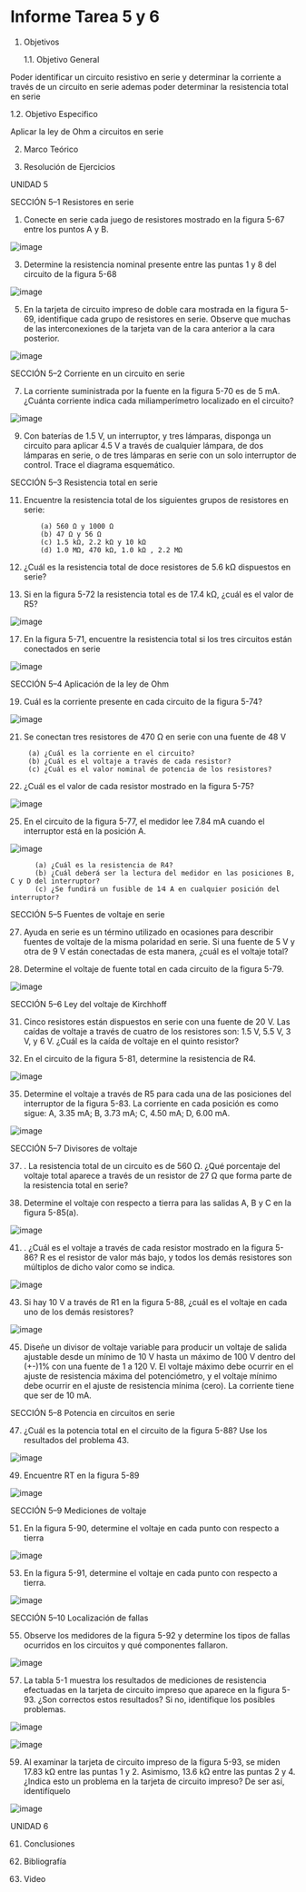 # Informe Tarea 5 y 6

1. Objetivos 

   1.1.	Objetivo General 

Poder identificar un circuito resistivo en serie y determinar la corriente a través de un circuito en serie ademas poder determinar la resistencia total en serie

   1.2. 	Objetivo Especifico
   
Aplicar la ley de Ohm a circuitos en serie

2. Marco Teórico 

3. Resolución de Ejercicios

UNIDAD 5

SECCIÓN 5–1 Resistores en serie

1) Conecte en serie cada juego de resistores mostrado en la figura 5-67 entre los puntos A y B.

![image](https://user-images.githubusercontent.com/94079321/143445390-2832c171-687f-41c4-9ba8-fc835f3eccc7.png)

3) Determine la resistencia nominal presente entre las puntas 1 y 8 del circuito de la figura 5-68

![image](https://user-images.githubusercontent.com/94079321/143445415-0e6798de-c7db-4fd6-a373-1ceb903d2770.png)

5) En la tarjeta de circuito impreso de doble cara mostrada en la figura 5-69, identifique cada grupo de resistores en serie. Observe que muchas de las interconexiones de la tarjeta van de la cara anterior a la cara posterior.

![image](https://user-images.githubusercontent.com/94079321/143445446-99531822-d11d-4bbe-a994-6fbcbc9ac354.png)

SECCIÓN 5–2 Corriente en un circuito en serie

7) La corriente suministrada por la fuente en la figura 5-70 es de 5 mA. ¿Cuánta corriente indica cada miliamperímetro localizado en el circuito?

![image](https://user-images.githubusercontent.com/94079321/143445729-1c04e37b-bf00-4967-b1d1-73011af381f6.png)

9) Con baterías de 1.5 V, un interruptor, y tres lámparas, disponga un circuito para aplicar 4.5 V a través de cualquier lámpara, de dos lámparas en serie, o de tres lámparas en serie con un solo interruptor de control. Trace el diagrama esquemático.

SECCIÓN 5–3 Resistencia total en serie

11) Encuentre la resistencia total de los siguientes grupos de resistores en serie:

            (a) 560 Ω y 1000 Ω
            (b) 47 Ω y 56 Ω
            (c) 1.5 kΩ, 2.2 kΩ y 10 kΩ
            (d) 1.0 MΩ, 470 kΩ, 1.0 kΩ , 2.2 MΩ
            
            

13) ¿Cuál es la resistencia total de doce resistores de 5.6 kΩ dispuestos en serie?

15) Si en la figura 5-72 la resistencia total es de 17.4 kΩ, ¿cuál es el valor de R5?

![image](https://user-images.githubusercontent.com/94079321/143446084-b0da5341-ee58-46a3-9b15-27243f41f4aa.png)

17) En la figura 5-71, encuentre la resistencia total si los tres circuitos están conectados en serie

![image](https://user-images.githubusercontent.com/94079321/143446123-b4e29bb0-9f18-4628-af01-825a1c160fd7.png)

SECCIÓN 5–4 Aplicación de la ley de Ohm

19) Cuál es la corriente presente en cada circuito de la figura 5-74?

![image](https://user-images.githubusercontent.com/94079321/143446416-1e21077c-a1f0-4dc1-81a4-8530b2f52c9a.png)

21) Se conectan tres resistores de 470 Ω en serie con una fuente de 48 V

         (a) ¿Cuál es la corriente en el circuito?
         (b) ¿Cuál es el voltaje a través de cada resistor?
         (c) ¿Cuál es el valor nominal de potencia de los resistores?

23) ¿Cuál es el valor de cada resistor mostrado en la figura 5-75?

![image](https://user-images.githubusercontent.com/94079321/143446447-9fd7d3e1-f796-446b-8192-6f8f10b80bde.png)

25) En el circuito de la figura 5-77, el medidor lee 7.84 mA cuando el interruptor está en la posición A.

![image](https://user-images.githubusercontent.com/94079321/143446884-4059ae1c-ccc6-46b8-bd3b-f0362e811870.png)

          (a) ¿Cuál es la resistencia de R4?
          (b) ¿Cuál deberá ser la lectura del medidor en las posiciones B, C y D del interruptor?
          (c) ¿Se fundirá un fusible de 1⁄4 A en cualquier posición del interruptor?
          
SECCIÓN 5–5 Fuentes de voltaje en serie

27) Ayuda en serie es un término utilizado en ocasiones para describir fuentes de voltaje de la misma polaridad en serie. Si una fuente de 5 V y otra de 9 V están conectadas de esta manera, ¿cuál es el voltaje total?

29) Determine el voltaje de fuente total en cada circuito de la figura 5-79.

![image](https://user-images.githubusercontent.com/94079321/143446933-c5dfbf81-eadb-43fb-b823-b5446d715936.png)

SECCIÓN 5–6 Ley del voltaje de Kirchhoff

31) Cinco resistores están dispuestos en serie con una fuente de 20 V. Las caídas de voltaje a través de cuatro de los resistores son: 1.5 V, 5.5 V, 3 V, y 6 V. ¿Cuál es la caída de voltaje en el quinto resistor?

33) En el circuito de la figura 5-81, determine la resistencia de R4.

![image](https://user-images.githubusercontent.com/94079321/143447116-ed7c2fdf-ce0b-4e80-aa67-bdc1d90c4489.png)

35) Determine el voltaje a través de R5 para cada una de las posiciones del interruptor de la figura 5-83. La corriente en cada posición es como sigue: A, 3.35 mA; B, 3.73 mA; C, 4.50 mA; D, 6.00 mA.

![image](https://user-images.githubusercontent.com/94079321/143447304-27113a57-1883-4de9-9508-c6d1340d1e2c.png)

SECCIÓN 5–7 Divisores de voltaje

37) . La resistencia total de un circuito es de 560 Ω. ¿Qué porcentaje del voltaje total aparece a través de un resistor de 27 Ω que forma parte de la resistencia total en serie?

39) Determine el voltaje con respecto a tierra para las salidas A, B y C en la figura 5-85(a).

![image](https://user-images.githubusercontent.com/94079321/143447985-32abe026-d584-4e85-978e-07a7b2b3d3db.png)

41) . ¿Cuál es el voltaje a través de cada resistor mostrado en la figura 5-86? R es el resistor de valor más bajo, y todos los demás resistores son múltiplos de dicho valor como se indica.

![image](https://user-images.githubusercontent.com/94079321/143448038-758953f2-8ee7-4f03-8680-1ae5cbddbaf2.png)

43) Si hay 10 V a través de R1 en la figura 5-88, ¿cuál es el voltaje en cada uno de los demás resistores?

![image](https://user-images.githubusercontent.com/94079321/143448091-c123dcd5-15c6-4d71-b561-d683978c5d4d.png)

45) Diseñe un divisor de voltaje variable para producir un voltaje de salida ajustable desde un mínimo de 10 V hasta un máximo de 100 V dentro del (+-)1% con una fuente de 1 a 120 V. El voltaje máximo debe ocurrir en el ajuste de resistencia máxima del potenciómetro, y el voltaje mínimo debe ocurrir en el ajuste de resistencia mínima (cero). La corriente tiene que ser de 10 mA.

SECCIÓN 5–8 Potencia en circuitos en serie

47) ¿Cuál es la potencia total en el circuito de la figura 5-88? Use los resultados del problema 43.

![image](https://user-images.githubusercontent.com/94079321/143448139-be40af06-99b5-4db1-bafb-1b56f5f8c1c5.png)

49) Encuentre RT en la figura 5-89

![image](https://user-images.githubusercontent.com/94079321/143455657-d2e6be06-4ece-440c-92d0-edbec852c5c6.png)

SECCIÓN 5–9 Mediciones de voltaje

51) En la figura 5-90, determine el voltaje en cada punto con respecto a tierra

![image](https://user-images.githubusercontent.com/94079321/143455691-9e646aaa-1836-4d41-b28e-1890621ffa65.png)

53) En la figura 5-91, determine el voltaje en cada punto con respecto a tierra.

![image](https://user-images.githubusercontent.com/94079321/143455720-898021d6-d97c-4002-a56f-d0dc3b09e152.png)

SECCIÓN 5–10 Localización de fallas

55) Observe los medidores de la figura 5-92 y determine los tipos de fallas ocurridos en los circuitos y qué componentes fallaron.

![image](https://user-images.githubusercontent.com/94079321/143455763-998964b6-7ccb-4543-b1b7-606d23c12b0d.png)

57) La tabla 5-1 muestra los resultados de mediciones de resistencia efectuadas en la tarjeta de circuito impreso que aparece en la figura 5-93. ¿Son correctos estos resultados? Si no, identifique los posibles problemas.

![image](https://user-images.githubusercontent.com/94079321/143456189-9e9cdc99-2c16-4d13-8ad6-d97a16910472.png)

![image](https://user-images.githubusercontent.com/94079321/143456233-3b9cb9c2-eb80-43b6-a60b-ee5b10af5bd8.png)

59) Al examinar la tarjeta de circuito impreso de la figura 5-93, se miden 17.83 kΩ entre las puntas 1 y 2. Asimismo, 13.6 kΩ entre las puntas 2 y 4. ¿Indica esto un problema en la tarjeta de circuito impreso? De ser así, identifíquelo

![image](https://user-images.githubusercontent.com/94079321/143456276-66188ed6-106d-465e-96e8-a4fc1b67ab87.png)

UNIDAD 6



61. Conclusiones

5. Bibliografía

6. Video




